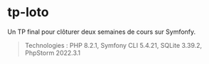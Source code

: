 # tp-loto

Un TP final pour clôturer deux semaines de cours sur Symfonfy.

> Technologies : PHP 8.2.1, Symfony CLI 5.4.21, SQLite 3.39.2, PhpStorm 2022.3.1